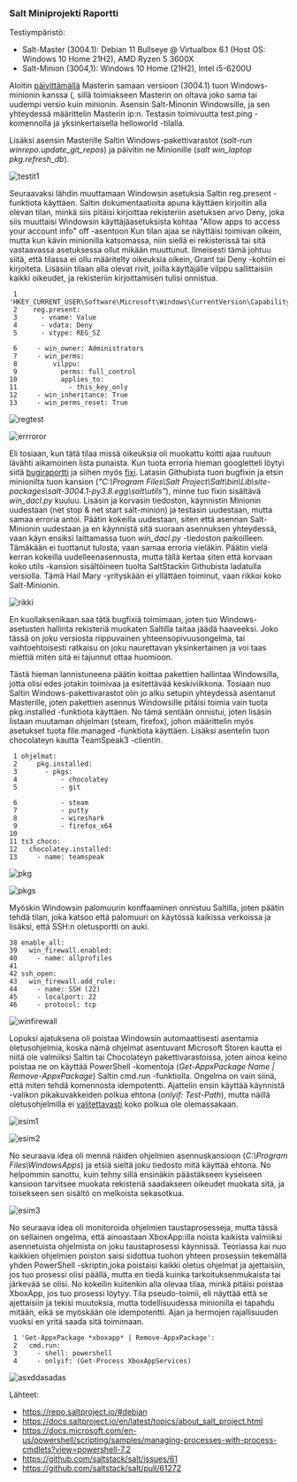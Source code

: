 ### Salt Miniprojekti Raportti

Testiympäristö:

* Salt-Master (3004.1): Debian 11 Bullseye @ Virtualbox 6.1 (Host OS: Windows 10 Home 21H2), AMD Ryzen 5 3600X
* Salt-Minion (3004,1): Windows 10 Home (21H2), Intel i5-6200U

Aloitin [päivittämällä](https://repo.saltproject.io/#debian) Masterin samaan versioon (3004.1) tuon Windows-minionin kanssa (, sillä toimiakseen Masterin on oltava joko sama tai uudempi versio kuin minionin. Asensin Salt-Minonin Windowsille, ja sen yhteydessä määrittelin Masterin ip:n. Testasin toimivuutta test.ping -komennolla ja yksinkertaisella helloworld -tilalla.

 Lisäksi asensin Masterille Saltin Windows-pakettivarastot (*salt-run winrepo.update_git_repos*) ja päivitin ne Minionille (*salt win_laptop pkg.refresh_db*).

![testit1](https://i.imgur.com/2jRJyhN.png)

Seuraavaksi lähdin muuttamaan Windowsin asetuksia Saltin reg.present -funktiota käyttäen. Saltin dokumentaatioita apuna käyttäen kirjoitin alla olevan tilan, minkä siis pitäisi kirjoittaa rekisteriin asetuksen arvo Deny, joka siis muuttaisi Windowsin käyttäjäasetuksista kohtaa "Allow apps to access your account info" off -asentoon Kun tilan ajaa se näyttäisi toimivan oikein, mutta kun kävin minionilla katsomassa, niin siellä ei rekisterissä tai sitä vastaavassa asetuksessa ollut mikään muuttunut. Ilmeisesti tämä johtuu siitä, että tilassa ei ollu määritelty oikeuksia oikein, Grant tai Deny -kohtiin ei kirjoiteta. Lisäsiin tilaan alla olevat rivit, joilla käyttäjälle vilppu sallittaisiin kaikki oikeudet, ja rekisteriin kirjoittamisen tulisi onnistua.

```
 1 'HKEY_CURRENT_USER\Software\Microsoft\Windows\CurrentVersion\CapabilityAccessManager\ConsentStore\userAccountInformation':
 2    reg.present:
 3      - vname: Value
 4      - vdata: Deny
 5      - vtype: REG_SZ

```
```
 6     - win_owner: Administrators
 7     - win_perms:
 8         vilppu:
 9           perms: full_control
10           applies_to:
11             - this_key_only
12     - win_inheritance: True
13     - win_perms_reset: True
```
![regtest](https://i.imgur.com/Ou1Wl8M.png)

![errroror](https://i.imgur.com/zHdozOh.png)

Eli tosiaan, kun tätä tilaa missä oikeuksia oli muokattu koitti ajaa ruutuun lävähti aikamoinen lista punaista. Kun tuota erroria hieman googletteli löytyi siitä [bugiraportti](https://github.com/saltstack/salt/issues/61271) ja siihen myös [fixi](https://github.com/saltstack/salt/pull/61272). Latasin Githubista tuon bugfixin ja etsin minionilta tuon kansion (*"C:\Program Files\Salt Project\Salt\bin\Lib\site-packages\salt-3004.1-py3.8.egg\salt\utils\"*), minne tuo fixin sisältävä *win_dacl.py* kuuluu. Lisäsin ja korvasin tiedoston, käynnistin Minionin uudestaan (net stop & net start salt-minion) ja testasin uudestaan, mutta samaa erroria antoi. Päätin kokeilla uudestaan, siten että asennan Salt-Minionin uudestaan ja en käynnistä sitä suoraan asennuksen yhteydessä, vaan käyn ensiksi laittamassa tuon *win_dacl.py* -tiedoston paikoilleen. Tämäkään ei tuottanut tulosta, vaan samaa erroria vieläkin. Päätin vielä kerran kokeilla uudelleenasennusta, mutta tällä kertaa siten että korvaan koko utils -kansion sisältöineen tuolta SaltStackin Githubista ladatulla versiolla. Tämä Hail Mary -yrityskään ei yllättäen toiminut, vaan rikkoi koko Salt-Minionin.

![rikki](https://i.imgur.com/FIBS0PS.png)

En kuollaksenikaan saa tätä bugfixiä toimimaan, joten tuo Windows-asetusten hallinta rekisteriä muokaten Saltilla taitaa jäädä haaveeksi. Joko tässä on joku versiosta riippuvainen yhteensopivuusongelma, tai vaihtoehtoisesti ratkaisu on joku naurettavan yksinkertainen ja voi taas miettiä miten sitä ei tajunnut ottaa huomioon.

Tästä hieman lannistuneena päätin koittaa pakettien hallintaa Windowsilla, jotta olisi edes jotakin toimivaa ja esitettävää keskiviikkona. Tosiaan nuo Saltin Windows-pakettivarastot olin jo alku setupin yhteydessä asentanut Masterille, joten pakettien asennus Windowsille pitäisi toimia vain tuota pkg.installed -funktiota käyttäen. No tämä sentään onnistui, joten lisäsin listaan muutaman ohjelman (steam, firefox), johon määrittelin myös asetukset tuota file.managed -funktiota käyttäen. Lisäksi asentelin tuon chocolateyn kautta TeamSpeak3 -clientin.

```
 1 ohjelmat:
 2     pkg.installed:
 3       - pkgs:
 4           - chocolatey
 5           - git
```
```
 6           - steam
 7           - putty
 8           - wireshark
 9           - firefox_x64
10
11 ts3_choco:
12   chocolatey.installed:
13     - name: teamspeak
```

![pkg](https://i.imgur.com/hQTthAm.png)

![pkgs]()

Myöskin Windowsin palomuurin konffaaminen onnistuu Saltilla, joten päätin tehdä tilan, joka katsoo että palomuuri on käytössä kaikissa verkoissa ja lisäksi, että SSH:n  oletusportti on auki.

```
38 enable_all:
39   win_firewall.enabled:
40     - name: allprofiles
41
42 ssh_open:
43   win_firewall.add_rule:
44     - name: SSH (22)
45     - localport: 22
46     - protocol: tcp
```
![winfirewall](https://i.imgur.com/f0WjJdm.png)

Lopuksi ajatuksena oli poistaa Windowsin automaattisesti asentamia oletusohjelmia, koska nämä ohjelmat asentuvant Microsoft Storen kautta ei niitä ole valmiiksi Saltin tai Chocolateyn pakettivarastoissa, joten ainoa keino poistaa ne on käyttää PowerShell -komentoja (*Get-AppxPackage Name | Remove-AppxPackage*) Saltin cmd.run -funktiolla. Ongelma on vain siinä, että miten tehdä komennosta idempotentti. Ajattelin ensin käyttää käynnistä -valikon pikakuvakkeiden polkua ehtona (*onlyif: Test-Path*), mutta näillä oletusohjelmilla ei [valitettavasti](https://answers.microsoft.com/en-us/windows/forum/all/start-menu-shortcuts-for-windows-store-apps/b8626186-8917-48e8-ad7a-636bb71f4e0a) koko polkua ole olemassakaan. 

![esim1](https://i.imgur.com/Pwn6l49.png)

![esim2](https://i.imgur.com/OKpcCkC.png)

No seuraava idea oli mennä näiden ohjelmien asennuskansioon (*C:\Program Files\WindowsApps*) ja etsiä sieltä joku tiedosto mitä käyttää ehtona. No helpommin sanottu, kuin tehny sillä ensinäkin päästäkseen kyseiseen kansioon tarvitsee muokata rekisteriä saadakseen oikeudet muokata sitä, ja toisekseen sen sisältö on melkoista sekasotkua.

![esim3](https://i.imgur.com/1AK42an.png)

No seuraava idea oli monitoroida ohjelmien taustaprosesseja, mutta tässä on sellainen ongelma, että ainoastaan XboxApp:illa noista kaikista valmiiksi asennetuista ohjelmista on joku taustaprosessi käynnissä. Teoriassa kai nuo kaikkien ohjelmien poiston saisi sidottua tuohon yhteen prosessiin tekemällä yhden PowerShell -skriptin,joka poistaisi kaikki oletus ohjelmat ja ajettaisiin, jos tuo prosessi olisi päällä, mutta en tiedä kuinka tarkoituksenmukaista tai järkevää se olisi. No kokeilin kuitenkin alla olevaa tilaa, minkä pitäisi poistaa XboxApp, jos tuo prosessi löytyy. Tila pseudo-toimii, eli näyttää että se ajettaisiin ja tekisi muutoksia, mutta todellisuudessa minionilla ei tapahdu mitään, eikä se myöskään ole idempotentti. Ajan ja hermojen rajallisuuden vuoksi en yritä saada sitä toimimaan.

```
 1 'Get-AppxPackage *xboxapp* | Remove-AppxPackage':
 2   cmd.run:
 3     - shell: powershell
 4     - onlyif: (Get-Process XboxAppServices)
```

![asxddasadas](https://i.imgur.com/jMR9AXj.png)



Lähteet:

*  https://repo.saltproject.io/#debian
*  https://docs.saltproject.io/en/latest/topics/about_salt_project.html
*  https://docs.microsoft.com/en-us/powershell/scripting/samples/managing-processes-with-process-cmdlets?view=powershell-7.2
* https://github.com/saltstack/salt/issues/61
* https://github.com/saltstack/salt/pull/61272
